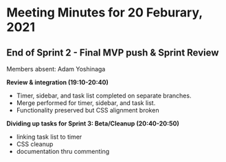 # Meeting Minutes for 20 Feburary, 2021

## End of Sprint 2 - Final MVP push & Sprint Review

Members absent: Adam Yoshinaga

**Review & integration (19:10-20:40)**

- Timer, sidebar, and task list completed on separate branches.
- Merge performed for timer, sidebar, and task list.
- Functionality preserved but CSS alignment broken

**Dividing up tasks for Sprint 3: Beta/Cleanup (20:40-20:50)**

- linking task list to timer
- CSS cleanup
- documentation thru commenting
